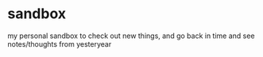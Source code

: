 # sandbox
my personal sandbox to check out new things, and go back in time and see notes/thoughts from yesteryear
